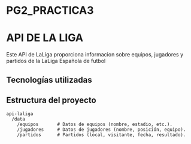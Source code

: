 # PG2_PRACTICA3

# API DE LA LIGA
 
 Este API de LaLiga proporciona informacion sobre equipos, jugadores y partidos de la LaLiga Española de futbol

## Tecnologías utilizadas



## Estructura del proyecto

```
api-laliga  
  /data  
    /equipos       # Datos de equipos (nombre, estadio, etc.).  
    /jugadores     # Datos de jugadores (nombre, posición, equipo).  
    /partidos      # Partidos (local, visitante, fecha, resultado).   
```